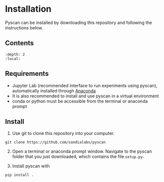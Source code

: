 # Installation

Pyscan can be installed by downloading this repository and following the instructions below.

## Contents

```{contents} Table of Contents
:depth: 2
:local:
```

## Requirements

* Jupyter Lab (recommended interface to run experiments using pyscan), automatically installed through [Anaconda](https://www.anaconda.com)
* It is also recommended to install and use pyscan in a virtual environment
* conda or python must be accessible from the terminal or anaconda prompt

## Install

1. Use git to clone this repository into your computer.
```
git clone https://github.com/sandialabs/pyscan
```

2. Open a terminal or anaconda prompt window. Navigate to the pyscan folder that you just downloaded, which contains the file `setup.py`.

3. Install pyscan with

```
pip install .
```
